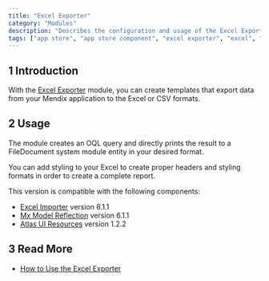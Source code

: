 ```yaml
---
title: "Excel Exporter"
category: "Modules"
description: "Describes the configuration and usage of the Excel Exporter module, which is available in the Mendix App Store."
tags: ["app store", "app store component", "excel exporter", "excel", "filedocument", "platform support"]
---
```


## 1 Introduction

With the [Excel Exporter](https://appstore.home.mendix.com/link/app/726/) module, you can create templates that export data from your Mendix application to the Excel or CSV formats. 

## 2 Usage

The module creates an OQL query and directly prints the result to a FileDocument system module entity in your desired format.

You can add styling to your Excel to create proper headers and styling formats in order to create a complete report.

This version is compatible with the following components:

* [Excel Importer](excel-importer) version 8.1.1
* [Mx Model Reflection](model-reflection) version 6.1.1
* [Atlas UI Resources](atlas-ui-resources) version 1.2.2

## 3 Read More

* [How to Use the Excel Exporter](https://docs.mendix.com/howto/integration/using-the-excel-exporter)

